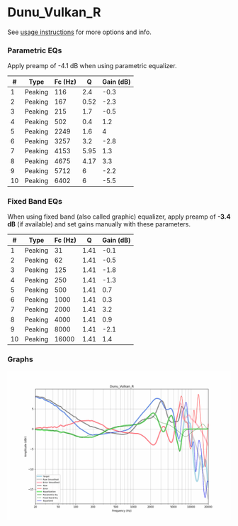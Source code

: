 # Dunu_Vulkan_R
See [usage instructions](https://github.com/jaakkopasanen/AutoEq#usage) for more options and info.

### Parametric EQs
Apply preamp of -4.1 dB when using parametric equalizer.

|   # | Type    |   Fc (Hz) |    Q |   Gain (dB) |
|-----|---------|-----------|------|-------------|
|   1 | Peaking |       116 | 2.4  |        -0.3 |
|   2 | Peaking |       167 | 0.52 |        -2.3 |
|   3 | Peaking |       215 | 1.7  |        -0.5 |
|   4 | Peaking |       502 | 0.4  |         1.2 |
|   5 | Peaking |      2249 | 1.6  |         4   |
|   6 | Peaking |      3257 | 3.2  |        -2.8 |
|   7 | Peaking |      4153 | 5.95 |         1.3 |
|   8 | Peaking |      4675 | 4.17 |         3.3 |
|   9 | Peaking |      5712 | 6    |        -2.2 |
|  10 | Peaking |      6402 | 6    |        -5.5 |

### Fixed Band EQs
When using fixed band (also called graphic) equalizer, apply preamp of **-3.4 dB** (if available) and set gains manually with these parameters.

|   # | Type    |   Fc (Hz) |    Q |   Gain (dB) |
|-----|---------|-----------|------|-------------|
|   1 | Peaking |        31 | 1.41 |        -0.1 |
|   2 | Peaking |        62 | 1.41 |        -0.5 |
|   3 | Peaking |       125 | 1.41 |        -1.8 |
|   4 | Peaking |       250 | 1.41 |        -1.3 |
|   5 | Peaking |       500 | 1.41 |         0.7 |
|   6 | Peaking |      1000 | 1.41 |         0.3 |
|   7 | Peaking |      2000 | 1.41 |         3.2 |
|   8 | Peaking |      4000 | 1.41 |         0.9 |
|   9 | Peaking |      8000 | 1.41 |        -2.1 |
|  10 | Peaking |     16000 | 1.41 |         1.4 |

### Graphs
![](./Dunu_Vulkan_R.png)
